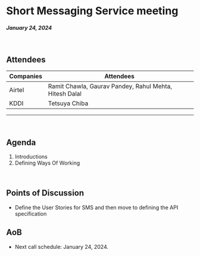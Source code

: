 # Short Messaging Service meeting

#### *January 24, 2024*

<br>

## Attendees


| Companies | Attendees |
| --------- | --------- |
| Airtel    | Ramit Chawla, Gaurav Pandey, Rahul Mehta, Hitesh Dalal |
| KDDI  | Tetsuya Chiba |
----

<br>

## Agenda

1. Introductions
2. Defining Ways Of Working

<br>

## Points of Discussion
- Define the User Stories for SMS and then move to defining the API specification

## AoB

- Next call schedule: January 24, 2024.
